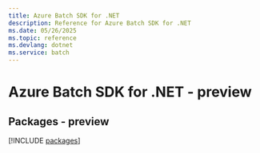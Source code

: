 ```yaml
---
title: Azure Batch SDK for .NET
description: Reference for Azure Batch SDK for .NET
ms.date: 05/26/2025
ms.topic: reference
ms.devlang: dotnet
ms.service: batch
---
```

# Azure Batch SDK for .NET - preview
## Packages - preview
[!INCLUDE [packages](batch-index.md)]